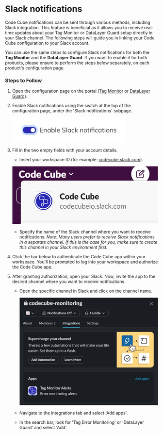 # Slack notifications

Code Cube notifications can be sent through various methods, including Slack integration. This feature is beneficial as it allows you to receive real-time updates about your Tag Monitor or DataLayer Guard setup directly in your Slack channel. The following steps will guide you in linking your Code Cube configuration to your Slack account.

You can use the same steps to configure Slack notifications for both the **Tag Monitor** and the **DataLayer Guard**. If you want to enable it for both products, please ensure to perform the steps below separately, on each product's configuration page.

### **Steps to Follow**

1. Open the configuration page on the portal ([Tag Monitor](https://portal.code-cube.io/tag_monitor_config) or [DataLayer Guard](https://portal.code-cube.io/datalayer_guard_config)).
2. Enable Slack notifications using the switch at the top of the configuration page, under the 'Slack notifications' subpage.
   
     ![Enable slack](../images/enable-slack-notifications.jpg)
   
3. Fill in the two empty fields with your account details.
    - Insert your workspace ID (for example: [codecube.slack.com](http://codecube.slack.com/)).
        
    ![workspace ID](../images/workspace-id.png)
        
    - Specify the name of the Slack channel where you want to receive notifications.
    *Note: Many users prefer to receive Slack notifications in a separate channel. If this is the case for you, make sure to create this channel in your Slack environment first.*

4. Click the bar below to authenticate the Code Cube app within your workspace. You'll be prompted to log into your workspace and authorize the Code Cube app.

5. After granting authorization, open your Slack. Now, invite the app to the desired channel where you want to receive notifications.
    - Open the specific channel in Slack and click on the channel name.

        ![workspace ID](../images/slack-integrate-app.jpg)
        
    - Navigate to the integrations tab and select 'Add apps'.
    - In the search bar, look for 'Tag Error Monitoring' or 'DataLayer Guard' and select 'Add'.
